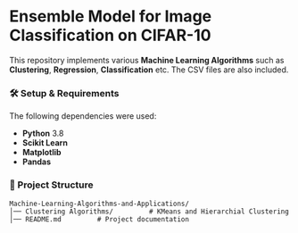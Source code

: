 # **Ensemble Model for Image Classification on CIFAR-10**  

This repository implements various **Machine Learning Algorithms** such as **Clustering**, **Regression**, **Classification** etc. The CSV files are also included.  

### **🛠️ Setup & Requirements**  
The following dependencies were used:  
- **Python** 3.8  
- **Scikit Learn**
- **Matplotlib** 
- **Pandas** 


### **📂 Project Structure**  
```
Machine-Learning-Algorithms-and-Applications/
│── Clustering Algorithms/         # KMeans and Hierarchial Clustering
│── README.md         # Project documentation
```  